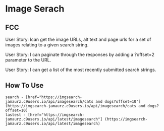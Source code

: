# Image Serach
## FCC
User Story: Ican get the image URLs, alt text and page urls for a set of images relating to a given search string.
    
User Story: I can paginate through the responses by adding a ?offset=2 parameter to the URL.
    
User Story: I can get a list of the most recently submitted search strings.
            
## How To Use
    search - [href="https://imgsearch-jamaurz.c9users.io/api/imagesearch/cats and dogs?offset=10"](https://imgsearch-jamaurz.c9users.io/api/imagesearch/cats and dogs?offset=10)
    lastest - [href="https://imgsearch-jamaurz.c9users.io/api/latest/imagesearch"] (https://imgsearch-jamaurz.c9users.io/api/latest/imagesearch)
          